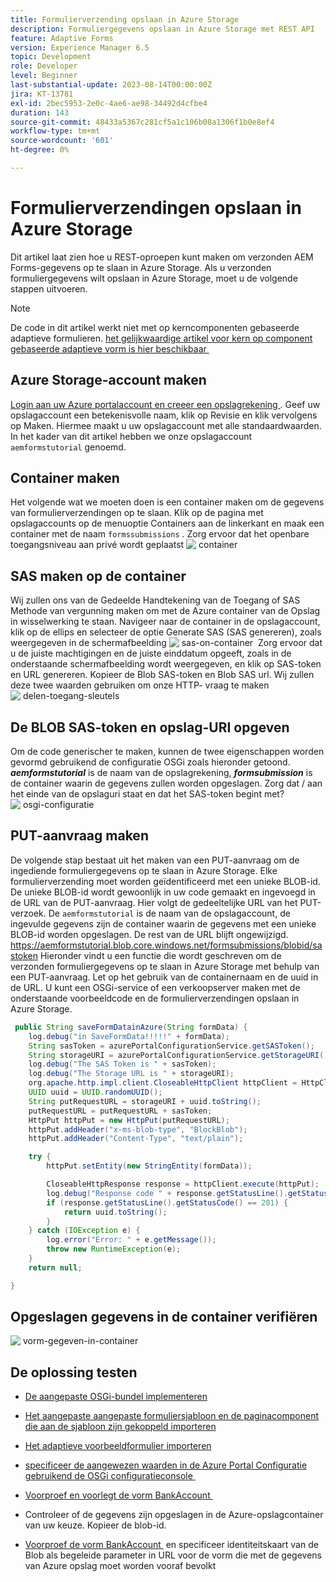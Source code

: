 ```yaml
---
title: Formulierverzending opslaan in Azure Storage
description: Formuliergegevens opslaan in Azure Storage met REST API
feature: Adaptive Forms
version: Experience Manager 6.5
topic: Development
role: Developer
level: Beginner
last-substantial-update: 2023-08-14T00:00:00Z
jira: KT-13781
exl-id: 2bec5953-2e0c-4ae6-ae98-34492d4cfbe4
duration: 143
source-git-commit: 48433a5367c281cf5a1c106b08a1306f1b0e8ef4
workflow-type: tm+mt
source-wordcount: '601'
ht-degree: 0%

---
```


# Formulierverzendingen opslaan in Azure Storage

Dit artikel laat zien hoe u REST-oproepen kunt maken om verzonden AEM Forms-gegevens op te slaan in Azure Storage.
Als u verzonden formuliergegevens wilt opslaan in Azure Storage, moet u de volgende stappen uitvoeren.

>[!NOTE]
>De code in dit artikel werkt niet met op kerncomponenten gebaseerde adaptieve formulieren. [&#x200B; het gelijkwaardige artikel voor kern op component gebaseerde adaptieve vorm is hier beschikbaar &#x200B;](https://experienceleague.adobe.com/docs/experience-manager-learn/forms/prefill-form-with-data-attachments/introduction.html?lang=nl-NL)


## Azure Storage-account maken

[&#x200B; Login aan uw Azure portalaccount en creeer een opslagrekening &#x200B;](https://learn.microsoft.com/en-us/azure/storage/common/storage-account-create?tabs=azure-portal#create-a-storage-account-1). Geef uw opslagaccount een betekenisvolle naam, klik op Revisie en klik vervolgens op Maken. Hiermee maakt u uw opslagaccount met alle standaardwaarden. In het kader van dit artikel hebben we onze opslagaccount `aemformstutorial` genoemd.


## Container maken

Het volgende wat we moeten doen is een container maken om de gegevens van formulierverzendingen op te slaan.
Klik op de pagina met opslagaccounts op de menuoptie Containers aan de linkerkant en maak een container met de naam `formssubmissions` . Zorg ervoor dat het openbare toegangsniveau aan privé wordt geplaatst
![&#x200B; container &#x200B;](./assets/new-container.png)

## SAS maken op de container

Wij zullen ons van de Gedeelde Handtekening van de Toegang of SAS Methode van vergunning maken om met de Azure container van de Opslag in wisselwerking te staan.
Navigeer naar de container in de opslagaccount, klik op de ellips en selecteer de optie Generate SAS (SAS genereren), zoals weergegeven in de schermafbeelding
![&#x200B; sas-on-container &#x200B;](./assets/sas-on-container.png)
Zorg ervoor dat u de juiste machtigingen en de juiste einddatum opgeeft, zoals in de onderstaande schermafbeelding wordt weergegeven, en klik op SAS-token en URL genereren. Kopieer de Blob SAS-token en Blob SAS url. Wij zullen deze twee waarden gebruiken om onze HTTP- vraag te maken
![&#x200B; delen-toegang-sleutels &#x200B;](./assets/shared-access-signature.png)


## De BLOB SAS-token en opslag-URI opgeven

Om de code generischer te maken, kunnen de twee eigenschappen worden gevormd gebruikend de configuratie OSGi zoals hieronder getoond. _&#x200B;**aemformstutorial**&#x200B;_ is de naam van de opslagrekening, _&#x200B;**formsubmission**&#x200B;_ is de container waarin de gegevens zullen worden opgeslagen.
Zorg dat / aan het einde van de opslaguri staat en dat het SAS-token begint met?
![&#x200B; osgi-configuratie &#x200B;](./assets/azure-portal-osgi-configuration.png)


## PUT-aanvraag maken

De volgende stap bestaat uit het maken van een PUT-aanvraag om de ingediende formuliergegevens op te slaan in Azure Storage. Elke formulierverzending moet worden geïdentificeerd met een unieke BLOB-id. De unieke BLOB-id wordt gewoonlijk in uw code gemaakt en ingevoegd in de URL van de PUT-aanvraag.
Hier volgt de gedeeltelijke URL van het PUT-verzoek. De `aemformstutorial` is de naam van de opslagaccount, de ingevulde gegevens zijn de container waarin de gegevens met een unieke BLOB-id worden opgeslagen. De rest van de URL blijft ongewijzigd.
https://aemformstutorial.blob.core.windows.net/formsubmissions/blobid/sastoken
Hieronder vindt u een functie die wordt geschreven om de verzonden formuliergegevens op te slaan in Azure Storage met behulp van een PUT-aanvraag. Let op het gebruik van de containernaam en de uuid in de URL. U kunt een OSGi-service of een verkoopserver maken met de onderstaande voorbeeldcode en de formulierverzendingen opslaan in Azure Storage.

```java
 public String saveFormDatainAzure(String formData) {
    log.debug("in SaveFormData!!!!!" + formData);
    String sasToken = azurePortalConfigurationService.getSASToken();
    String storageURI = azurePortalConfigurationService.getStorageURI();
    log.debug("The SAS Token is " + sasToken);
    log.debug("The Storage URL is " + storageURI);
    org.apache.http.impl.client.CloseableHttpClient httpClient = HttpClientBuilder.create().build();
    UUID uuid = UUID.randomUUID();
    String putRequestURL = storageURI + uuid.toString();
    putRequestURL = putRequestURL + sasToken;
    HttpPut httpPut = new HttpPut(putRequestURL);
    httpPut.addHeader("x-ms-blob-type", "BlockBlob");
    httpPut.addHeader("Content-Type", "text/plain");

    try {
        httpPut.setEntity(new StringEntity(formData));

        CloseableHttpResponse response = httpClient.execute(httpPut);
        log.debug("Response code " + response.getStatusLine().getStatusCode());
        if (response.getStatusLine().getStatusCode() == 201) {
            return uuid.toString();
        }
    } catch (IOException e) {
        log.error("Error: " + e.getMessage());
        throw new RuntimeException(e);
    }
    return null;

}
```

## Opgeslagen gegevens in de container verifiëren

![&#x200B; vorm-gegeven-in-container &#x200B;](./assets/form-data-in-container.png)

## De oplossing testen

* [De aangepaste OSGi-bundel implementeren](./assets/SaveAndFetchFromAzure.core-1.0.0-SNAPSHOT.jar)

* [Het aangepaste aangepaste formuliersjabloon en de paginacomponent die aan de sjabloon zijn gekoppeld importeren](./assets/store-and-fetch-from-azure.zip)

* [Het adaptieve voorbeeldformulier importeren](./assets/bank-account-sample-form.zip)

* [&#x200B; specificeer de aangewezen waarden in de Azure Portal Configuratie gebruikend de OSGi configuratieconsole &#x200B;](https://experienceleague.adobe.com/docs/experience-manager-learn/forms/some-useful-integrations/store-form-data-in-azure-storage.html?lang=nl-NL#provide-the-blob-sas-token-and-storage-uri)

* [&#x200B; Voorproef en voorlegt de vorm BankAccount &#x200B;](http://localhost:4502/content/dam/formsanddocuments/azureportalstorage/bankaccount/jcr:content?wcmmode=disabled)

* Controleer of de gegevens zijn opgeslagen in de Azure-opslagcontainer van uw keuze. Kopieer de blob-id.
* [&#x200B; Voorproef de vorm BankAccount &#x200B;](http://localhost:4502/content/dam/formsanddocuments/azureportalstorage/bankaccount/jcr:content?wcmmode=disabled&amp;guid=dba8ac0b-8be6-41f2-9929-54f627a649f6) en specificeer identiteitskaart van de Blob als begeleide parameter in URL voor de vorm die met de gegevens van Azure opslag moet worden vooraf bevolkt

